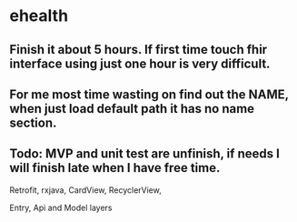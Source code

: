 # ehealth

## Finish it about 5 hours. If first time touch fhir interface using just one hour is very difficult.
## For me most time wasting on find out the NAME, when just load default path it has no name section.
## Todo: MVP and unit test are unfinish, if needs I will finish late when I have free time.

Retrofit, rxjava, CardView, RecyclerView,

Entry, Api and Model layers 

